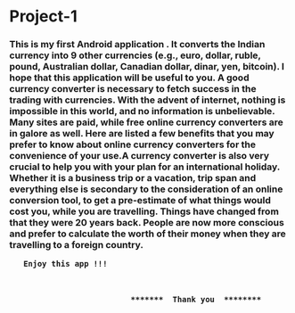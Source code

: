 # Project-1

<h3>This is my first Android application . It converts the Indian currency into 9 other currencies (e.g., euro, dollar, ruble, pound, Australian dollar, Canadian dollar, dinar, yen, bitcoin). I hope that this application will be useful to you. A good currency converter is necessary to fetch success in the trading with currencies. With the advent of internet, nothing is impossible in this world, and no information is unbelievable. Many sites are paid, while free online currency converters are in galore as well. Here are listed a few benefits that you may prefer to know about online currency converters for the convenience of your use.A currency converter is also very crucial to help you with your plan for an international holiday. Whether it is a business trip or a vacation, trip span and everything else is secondary to the consideration of an online conversion tool, to get a pre-estimate of what things would cost you, while you are travelling. Things have changed from that they were 20 years back. People are now more conscious and prefer to calculate the worth of their money when they are travelling to a foreign country.

       Enjoy this app !!!                                                 



                              *******  Thank you  ********
